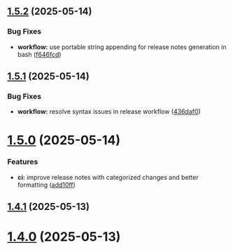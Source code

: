## [1.5.2](https://github.com/wearemiew/yml-change-webhook-trigger/compare/v1.5.1...v1.5.2) (2025-05-14)


### Bug Fixes

* **workflow:** use portable string appending for release notes generation in bash ([f646fcd](https://github.com/wearemiew/yml-change-webhook-trigger/commit/f646fcdbfa2596fd95d42cd7a194e388b91b6a7a))



## [1.5.1](https://github.com/wearemiew/yml-change-webhook-trigger/compare/v1.5.0...v1.5.1) (2025-05-14)


### Bug Fixes

* **workflow:** resolve syntax issues in release workflow ([436daf0](https://github.com/wearemiew/yml-change-webhook-trigger/commit/436daf08a767f7f7d58c97b0ee37538c2f2f2726))



# [1.5.0](https://github.com/wearemiew/yml-change-webhook-trigger/compare/v1.4.1...v1.5.0) (2025-05-14)


### Features

* **ci:** improve release notes with categorized changes and better formatting ([add10ff](https://github.com/wearemiew/yml-change-webhook-trigger/commit/add10ff694fc8085a44f60afcd01b00e8bfec7b5))



## [1.4.1](https://github.com/wearemiew/yml-change-webhook-trigger/compare/v1.4.0...v1.4.1) (2025-05-13)



# [1.4.0](https://github.com/wearemiew/yml-change-webhook-trigger/compare/v1.3.1...v1.4.0) (2025-05-13)



